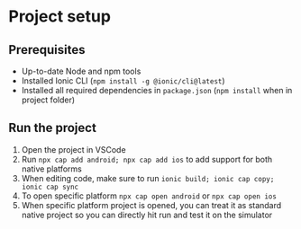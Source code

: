 # Project setup

## Prerequisites
- Up-to-date Node and npm tools
- Installed Ionic CLI (`npm install -g @ionic/cli@latest`)
- Installed all required dependencies in `package.json` (`npm install` when in project folder)

## Run the project
1. Open the project in VSCode
2. Run `npx cap add android; npx cap add ios` to add support for both native platforms
3. When editing code, make sure to run `ionic build; ionic cap copy; ionic cap sync`
4. To open specific platform `npx cap open android` or `npx cap open ios`
5. When specific platform project is opened, you can treat it as standard native project so you can directly hit run and test it on the simulator
